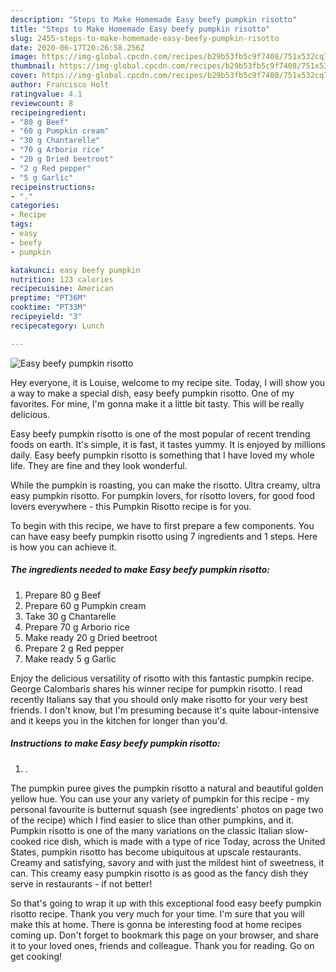```yaml
---
description: "Steps to Make Homemade Easy beefy pumpkin risotto"
title: "Steps to Make Homemade Easy beefy pumpkin risotto"
slug: 2455-steps-to-make-homemade-easy-beefy-pumpkin-risotto
date: 2020-06-17T20:26:58.256Z
image: https://img-global.cpcdn.com/recipes/b29b53fb5c9f7408/751x532cq70/easy-beefy-pumpkin-risotto-recipe-main-photo.jpg
thumbnail: https://img-global.cpcdn.com/recipes/b29b53fb5c9f7408/751x532cq70/easy-beefy-pumpkin-risotto-recipe-main-photo.jpg
cover: https://img-global.cpcdn.com/recipes/b29b53fb5c9f7408/751x532cq70/easy-beefy-pumpkin-risotto-recipe-main-photo.jpg
author: Francisco Holt
ratingvalue: 4.1
reviewcount: 8
recipeingredient:
- "80 g Beef"
- "60 g Pumpkin cream"
- "30 g Chantarelle"
- "70 g Arborio rice"
- "20 g Dried beetroot"
- "2 g Red pepper"
- "5 g Garlic"
recipeinstructions:
- "."
categories:
- Recipe
tags:
- easy
- beefy
- pumpkin

katakunci: easy beefy pumpkin 
nutrition: 123 calories
recipecuisine: American
preptime: "PT36M"
cooktime: "PT33M"
recipeyield: "3"
recipecategory: Lunch

---
```



![Easy beefy pumpkin risotto](https://img-global.cpcdn.com/recipes/b29b53fb5c9f7408/751x532cq70/easy-beefy-pumpkin-risotto-recipe-main-photo.jpg)

Hey everyone, it is Louise, welcome to my recipe site. Today, I will show you a way to make a special dish, easy beefy pumpkin risotto. One of my favorites. For mine, I'm gonna make it a little bit tasty. This will be really delicious.

Easy beefy pumpkin risotto is one of the most popular of recent trending foods on earth. It's simple, it is fast, it tastes yummy. It is enjoyed by millions daily. Easy beefy pumpkin risotto is something that I have loved my whole life. They are fine and they look wonderful.

While the pumpkin is roasting, you can make the risotto. Ultra creamy, ultra easy pumpkin risotto. For pumpkin lovers, for risotto lovers, for good food lovers everywhere - this Pumpkin Risotto recipe is for you.


To begin with this recipe, we have to first prepare a few components. You can have easy beefy pumpkin risotto using 7 ingredients and 1 steps. Here is how you can achieve it.

<!--inarticleads1-->

##### The ingredients needed to make Easy beefy pumpkin risotto:

1. Prepare 80 g Beef
1. Prepare 60 g Pumpkin cream
1. Take 30 g Chantarelle
1. Prepare 70 g Arborio rice
1. Make ready 20 g Dried beetroot
1. Prepare 2 g Red pepper
1. Make ready 5 g Garlic


Enjoy the delicious versatility of risotto with this fantastic pumpkin recipe. George Calombaris shares his winner recipe for pumpkin risotto. I read recently Italians say that you should only make risotto for your very best friends. I don&#39;t know, but I&#39;m presuming because it&#39;s quite labour-intensive and it keeps you in the kitchen for longer than you&#39;d. 

<!--inarticleads2-->

##### Instructions to make Easy beefy pumpkin risotto:

1. .


The pumpkin puree gives the pumpkin risotto a natural and beautiful golden yellow hue. You can use your any variety of pumpkin for this recipe - my personal favourite is butternut squash (see ingredients&#39; photos on page two of the recipe) which I find easier to slice than other pumpkins, and it. Pumpkin risotto is one of the many variations on the classic Italian slow-cooked rice dish, which is made with a type of rice Today, across the United States, pumpkin risotto has become ubiquitous at upscale restaurants. Creamy and satisfying, savory and with just the mildest hint of sweetness, it can. This creamy easy pumpkin risotto is as good as the fancy dish they serve in restaurants - if not better! 

So that's going to wrap it up with this exceptional food easy beefy pumpkin risotto recipe. Thank you very much for your time. I'm sure that you will make this at home. There is gonna be interesting food at home recipes coming up. Don't forget to bookmark this page on your browser, and share it to your loved ones, friends and colleague. Thank you for reading. Go on get cooking!
